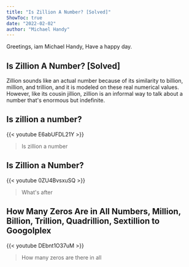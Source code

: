```yaml
---
title: "Is Zillion A Number? [Solved]"
ShowToc: true 
date: "2022-02-02"
author: "Michael Handy" 
---
```


Greetings, iam Michael Handy, Have a happy day.
## Is Zillion A Number? [Solved]
Zillion sounds like an actual number because of its similarity to billion, million, and trillion, and it is modeled on these real numerical values. However, like its cousin jillion, zillion is an informal way to talk about a number that's enormous but indefinite.

## Is zillion a number?
{{< youtube E6abUFDL21Y >}}
>Is zillion a number

## Is Zillion a Number?
{{< youtube 0ZU4BvsxuSQ >}}
>What's after

## How Many Zeros Are in All Numbers, Million, Billion, Trillion, Quadrillion, Sextillion to Googolplex
{{< youtube DEbnt1O37uM >}}
>How many zeros are there in all 

